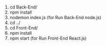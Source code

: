 1. cd Back-End/
2. npm install
3. nodemon index.js           (for Run Back-End node.js)
4. cd ../
5. cd Front-End/
6. npm install
7. npm start                 (for Run Front-End React.js)
